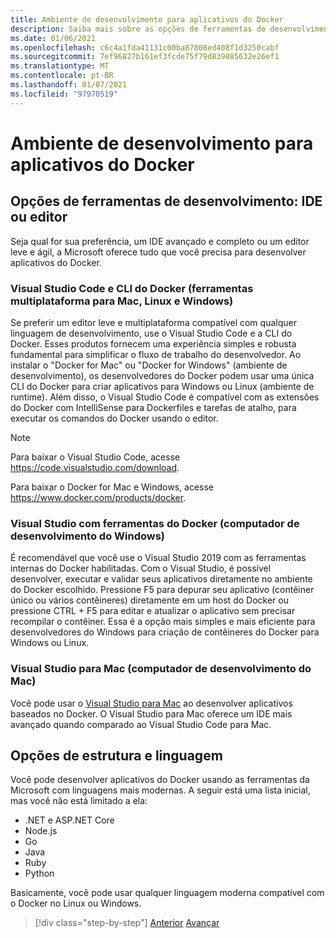 ```yaml
---
title: Ambiente de desenvolvimento para aplicativos do Docker
description: Saiba mais sobre as opções de ferramentas de desenvolvimento mais importantes compatíveis com o ciclo de vida de desenvolvimento do Docker.
ms.date: 01/06/2021
ms.openlocfilehash: c6c4a1fda41131c00ba87808ed408f1d3250cabf
ms.sourcegitcommit: 7ef96827b161ef3fcde75f79d839885632e26ef1
ms.translationtype: MT
ms.contentlocale: pt-BR
ms.lasthandoff: 01/07/2021
ms.locfileid: "97970519"
---
```

# <a name="development-environment-for-docker-apps"></a>Ambiente de desenvolvimento para aplicativos do Docker

## <a name="development-tools-choices-ide-or-editor"></a>Opções de ferramentas de desenvolvimento: IDE ou editor

Seja qual for sua preferência, um IDE avançado e completo ou um editor leve e ágil, a Microsoft oferece tudo que você precisa para desenvolver aplicativos do Docker.

### <a name="visual-studio-code-and-docker-cli-cross-platform-tools-for-mac-linux-and-windows"></a>Visual Studio Code e CLI do Docker (ferramentas multiplataforma para Mac, Linux e Windows)

Se preferir um editor leve e multiplataforma compatível com qualquer linguagem de desenvolvimento, use o Visual Studio Code e a CLI do Docker. Esses produtos fornecem uma experiência simples e robusta fundamental para simplificar o fluxo de trabalho do desenvolvedor. Ao instalar o "Docker for Mac" ou "Docker for Windows" (ambiente de desenvolvimento), os desenvolvedores do Docker podem usar uma única CLI do Docker para criar aplicativos para Windows ou Linux (ambiente de runtime). Além disso, o Visual Studio Code é compatível com as extensões do Docker com IntelliSense para Dockerfiles e tarefas de atalho, para executar os comandos do Docker usando o editor.

> [!NOTE]
> Para baixar o Visual Studio Code, acesse <https://code.visualstudio.com/download>.
>
> Para baixar o Docker for Mac e Windows, acesse <https://www.docker.com/products/docker>.

### <a name="visual-studio-with-docker-tools-windows-development-machine"></a>Visual Studio com ferramentas do Docker (computador de desenvolvimento do Windows)

É recomendável que você use o Visual Studio 2019 com as ferramentas internas do Docker habilitadas. Com o Visual Studio, é possível desenvolver, executar e validar seus aplicativos diretamente no ambiente do Docker escolhido. Pressione F5 para depurar seu aplicativo (contêiner único ou vários contêineres) diretamente em um host do Docker ou pressione CTRL + F5 para editar e atualizar o aplicativo sem precisar recompilar o contêiner. Essa é a opção mais simples e mais eficiente para desenvolvedores do Windows para criação de contêineres do Docker para Windows ou Linux.

### <a name="visual-studio-for-mac-mac-development-machine"></a>Visual Studio para Mac (computador de desenvolvimento do Mac)

Você pode usar o [Visual Studio para Mac](https://visualstudio.microsoft.com/vs/mac/?utm_medium=microsoft&utm_source=docs.microsoft.com&utm_campaign=inline+link) ao desenvolver aplicativos baseados no Docker. O Visual Studio para Mac oferece um IDE mais avançado quando comparado ao Visual Studio Code para Mac.

## <a name="language-and-framework-choices"></a>Opções de estrutura e linguagem

Você pode desenvolver aplicativos do Docker usando as ferramentas da Microsoft com linguagens mais modernas. A seguir está uma lista inicial, mas você não está limitado a ela:

- .NET e ASP.NET Core
- Node.js
- Go
- Java
- Ruby
- Python

Basicamente, você pode usar qualquer linguagem moderna compatível com o Docker no Linux ou Windows.

>[!div class="step-by-step"]
>[Anterior](deploy-azure-kubernetes-service.md) 
> [Avançar](docker-apps-inner-loop-workflow.md)
